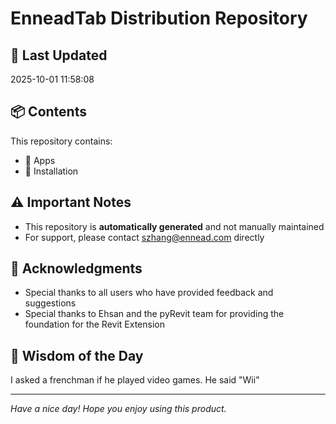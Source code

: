 # EnneadTab Distribution Repository

## 📅 Last Updated
2025-10-01 11:58:08



## 📦 Contents
This repository contains:
- 📂 Apps
- 📂 Installation

## ⚠️ Important Notes
- This repository is **automatically generated** and not manually maintained
- For support, please contact szhang@ennead.com directly

## 🙏 Acknowledgments
- Special thanks to all users who have provided feedback and suggestions
- Special thanks to Ehsan and the pyRevit team for providing the foundation for the Revit Extension

## 💭 Wisdom of the Day
I asked a frenchman if he played video games. He said "Wii"

---
*Have a nice day! Hope you enjoy using this product.*

